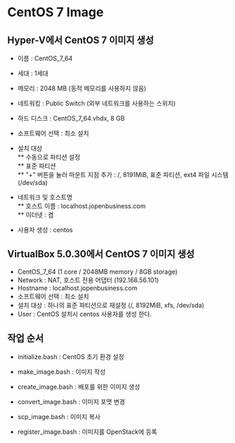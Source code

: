 # CentOS 7 Image

## Hyper-V에서 CentOS 7 이미지 생성

* 이름 : CentOS_7_64
* 세대 : 1세대
* 메모리 : 2048 MB (동적 메모리를 사용하지 않음)
* 네트워킹 : Public Switch (외부 네트워크를 사용하는 스위치)
* 하드 디스크 : CentOS_7_64.vhdx, 8 GB

* 소프트웨어 선택 : 최소 설치
* 설치 대상  
** 수동으로 파티션 설정  
** 표준 파티션  
** "+" 버튼을 눌러 마운트 지점 추가 : /, 8191MiB, 표준 파티션, ext4 파일 시스템 (/dev/sda)  
* 네트워크 및 호스트명  
** 호스트 이름 : localhost.jopenbusiness.com  
** 이더넷 : 켬  
* 사용자 생성 : centos

## VirtualBox 5.0.30에서 CentOS 7 이미지 생성

* CentOS_7_64 (1 core / 2048MB memory / 8GB storage)
* Network : NAT, 호스트 전용 어댑터 (192.168.56.101)
* Hostname : localhost.jopenbusiness.com
* 소프트웨어 선택 : 최소 설치
* 설치 대상 : 하나의 표준 파티션으로 재설정 (/, 8192MiB, xfs, /dev/sda)
* User : CentOS 설치시 centos 사용자를 생성 한다.

## 작업 순서

* initialize.bash : CentOS 초기 환경 설정
* make_image.bash : 이미지 작성
* create_image.bash  : 배포를 위한 이미지 생성

* convert_image.bash : 이미지 포맷 변경
* scp_image.bash      : 이미지 복사
* register_image.bash : 이미지를 OpenStack에 등록

